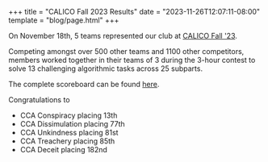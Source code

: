 +++
title = "CALICO Fall 2023 Results"
date = "2023-11-26T12:07:11-08:00"
template = "blog/page.html"
+++

On November 18th, 5 teams represented our club at [CALICO Fall '23](https://calico.cs.berkeley.edu/).

Competing amongst over 500 other teams and 1100 other competitors,
members worked together in their teams of 3 during the 3-hour contest to solve 13 challenging algorithmic tasks across 25 subparts.

The complete scoreboard can be found [here](https://web.archive.org/web/20231126201041/https://calicojudge.com/domjudge/public).

Congratulations to
* CCA Conspiracy placing 13th
* CCA Dissimulation placing 77th
* CCA Unkindness placing 81st
* CCA Treachery placing 85th
* CCA Deceit placing 182nd

